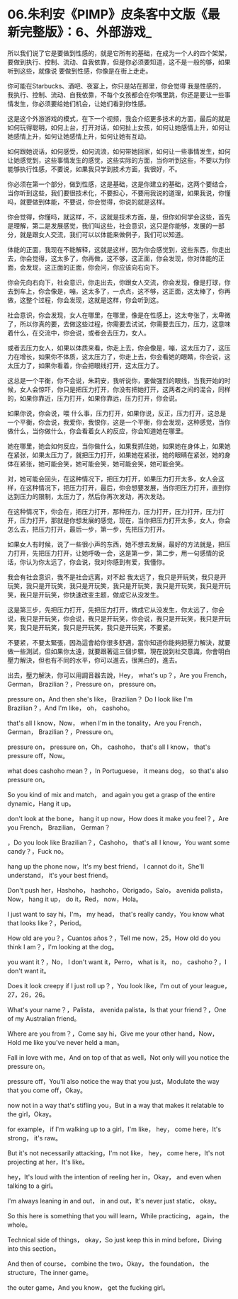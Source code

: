 # 06.朱利安《PIMP》皮条客中文版《最新完整版》：6、外部游戏_

所以我们说了它是要做到性感的，就是它所有的基础，在成为一个人的四个架架，要做到执行、控制、流动、自我依靠，但是你必须要知道，这不是一般的够，如果听到这些，就像说 要做到性感，你像是在街上走走。

你可能在Starbucks、酒吧、夜宴上，你只是站在那里，你会觉得 我是性感的，我执行、控制、流动、自我依靠，不每个女孩都会在你嘴里跳，你还是要让一些事情发生，你必须要给她们机会，让她们看到你性感。

这是这个外游游戏的模式，在下一个视频，我会介绍更多技术的方面，最后的就是如何玩得聪明，如何上台，打开对话，如何扯上女孩，如何让她感情上升，如何让她感情上升，如何让她感情上升，如何让她有互动。

如何跟她说话，如何感受，如何流浪，如何带她回家，如何让一些事情发生，如何让她感觉到，这些事情发生的感觉，这些实际的方面，当你听到这些，不要以为你能够执行性感，不要说，如果我只学到技术方面，我很好，不。

你必须在第一个部分，做到性感，这是基础，这是你建立的基础，这两个要结合，当你听到这些，我们要很技术化，不要担心，不要用我说的道理，如果我说，你懂吗，就要做到体能，不要说，你会觉得，你说的就是这样。

你会觉得，你懂吗，就这样，不，这就是技术方面，是，但你如何学会这些，首先是理解，第二是发展感觉，我们叫这些，社会意识，这只是你能够，发展的一部分，就是跟女人交流，我们可以以体能来做例子，我们可以知道。

体能的正面，我现在不能解释，这就是这样，因为你会感觉到，这些东西，你走出去，你会觉得，这太多了，你再做，这不够，这正面，你会发现，你对体能的正面，会发现，这正面的正面，你会问，你应该向右向下。

你会先向右向下，社会意识，你走出去，你跟女人交流，你会发现，像是打球，你去到车上，你会像是，嘣，这太多了，一点点，这不够，这正面，这太棒了，你再做，这整个过程，你会发现，这就是这样，你会听到这。

社会意识，你会发现，女人在哪里，在哪里，像是在性感上，这太夸张了，太卑微了，所以你真的要，去做这些过程，你需要去试试，你需要去压力，压力，这意味着什么，在交流中，你会说，或者会去压力，女人。

或者去压力女人，如果以体质来看，你走上去，你会像是，嘣，这太压力了，这压力在增长，如果你不体质，这太压力了，你走上去，你会看她的眼睛，你会说，这太压力了，如果你看着，你会把眼线打开，这太压力了。

这总是一个平衡，你不会说，朱莉安，我听说你，要做强烈的眼线，当我开始的时候，女人会惊吓，你只是把压力打开，你没有把她打开，这两者之间的混合，同样的，如果你靠近，压力打开，如果你靠远，压力打开，你会说。

如果你说，你会说，喂 什么事，压力打开，如果你说，反正，压力打开，这总是一个平衡，你会说，我爱你，我恨你，这是一个平衡，你会发现，这种感觉，当你做什么，当你做什么，你会看着女人的反应，你会知道她在哪里。

她在哪里，她会如何反应，当你做什么，如果我抓住她，如果她在身体上，如果她在紧张，如果太压力了，就把压力打开，如果她在紧张，她的眼睛在紧张，她的身体在紧张，她可能会笑，她可能会笑，她可能会笑，她可能会笑。

对，她可能会回头，在这种情况下，把压力打开，如果压力打开太多，女人会这样，在这种情况下，把压力打开，最后，你会想要发展，当你把压力打开，直到你达到压力的限制，太压力了，然后你再次发动，再次发动。

在这种情况下，你会在，把压力打开，那种压力，压力打开，压力打开，压力打开，压力打开，那就是你想发展的感觉，现在，当你把压力打开太多，女人，你会怎么去，把压力打开，最后一步，第一步，先把压力打开。

如果女人有时候，说了一些很小声的东西，她不想去发展，最好的方法就是，把压力打开，先把压力打开，让她呼吸一会，这是第一步，第二步，用一句感情的说话，你认为你太远了，你会说，我对你感到有爱，我懂你。

我会有社会意识，我不是社会远离，对不起 我太远了，我只是开玩笑，我只是开玩笑，我只是开玩笑，我只是开玩笑，我只是开玩笑，我只是开玩笑，我只是开玩笑，我只是开玩笑，你快速改变主题，做成它从没发生。

这是第三步，先把压力打开，先把压力打开，做成它从没发生，你太远了，你会说，我只是开玩笑，你会说，我只是开玩笑，你会说，我只是开玩笑，我只是开玩笑，我只是开玩笑，我只是开玩笑，我只是开玩笑，不要紧。

不要紧，不要太緊張，因為這會給你很多舒適，當你知道你能夠把壓力解決，就要做一些測試，但如果你太遠，就要跟著這三個步驟，現在說到社交意識，你會明白壓力解決，但也有不同的水平，你可以進去，很黑白的，進去。

出去，壓力解決，你可以用調音器去說，Hey， what's up？，Are you French， German， Brazilian？，Pressure on， pressure on。

 pressure on，And then she's like， Brazilian？ Do I look like I'm Brazilian？，And I'm like， oh， cashoho。

 that's all I know，Now， when I'm in the tonality，Are you French， German， Brazilian？，Pressure on。

 pressure on， pressure on，Oh， cashoho， that's all I know， that's pressure off，Now。

 what does cashoho mean？，In Portuguese， it means dog， so that's also pressure on。

So you kind of mix and match， and again you get a grasp of the entire dynamic，Hang it up。

 don't look at the bone， hang it up now，How does it make you feel？，Are you French， Brazilian， German？

，Do you look like Brazilian？，Cashoho， that's all I know，You want some candy？，Fuck no。

 hang up the phone now，It's my best friend， I cannot do it，She'll understand， it's your best friend。

Don't push her，Hashoho， hashoho，Obrigado，Salo， avenida palista，Now， hang it up， do it，Red， now，Hola。

 I just want to say hi，I'm， my head， that's really candy，You know what that looks like？，Period。

How old are you？，Cuantos años？，Tell me now，25，How old do you think I am？，I'm looking at the dog。

 you want it？，No， I don't want it，Perro， what is it， no， cashoho？，I don't want it。

Does it look creepy if I just roll up？，You look like，I'm out of your league，27，26，26。

What's your name？，Palista， avenida palista，Is that your friend？，One of my Australian friend。

Where are you from？，Come say hi，Give me your other hand，Now，Hold me like you've never held a man。

Fall in love with me，And on top of that as well，Not only will you notice the pressure on。

 pressure off，You'll also notice the way that you just，Modulate the way that you come off，Okay。

 now not in a way that's stifling you，But in a way that makes it relatable to the girl，Okay。

 for example， if I'm walking up to a girl，I'm like， hey， come here，It's strong， it's raw。

But it's not necessarily attacking，I'm not like， hey， come here，It's not projecting at her，It's like。

 hey，It's loud with the intention of reeling her in，Okay， and even when talking to a girl。

I'm always leaning in and out， in and out，It's never just static， okay。

So this here is something that you will learn，While practicing， again， the whole。

Technical side of things， okay，So just keep this in mind before，Diving into this section。

And then of course， combine the two，Okay， the foundation， the structure，The inner game。

 the outer game，And you know， get the fucking girl。